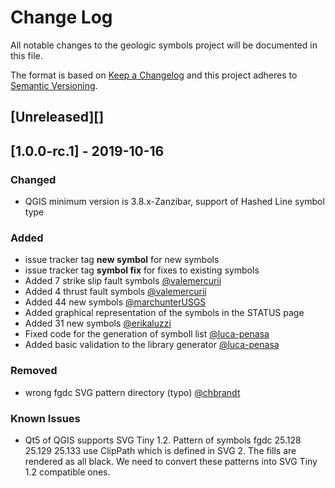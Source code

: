 # Change Log

All notable changes to the geologic symbols project will be documented in this file.

The format is based on [Keep a Changelog](http://keepachangelog.com/)
and this project adheres to [Semantic Versioning](http://semver.org/).

## [Unreleased][]


## [1.0.0-rc.1] - 2019-10-16

### Changed

- QGIS minimum version is 3.8.x-Zanzibar, support of Hashed Line symbol type

### Added

- issue tracker tag __new symbol__ for new symbols
- issue tracker tag __symbol fix__ for fixes to existing symbols 
- Added 7 strike slip fault symbols [@valemercurii](https://github.com/valemercurii)
- Added 4 thrust fault symbols [@valemercurii](https://github.com/valemercurii)
- Added 44 new symbols [@marchunterUSGS](https://github.com/marchunterUSGS)
- Added graphical representation of the symbols in the STATUS page
- Added 31 new symbols [@erikaluzzi](https://github.com/erikaluzzi)
- Fixed code for the generation of symboll list [@luca-penasa](https://github.com/luca-penasa)
- Added basic validation to the library generator [@luca-penasa](https://github.com/luca-penasa)

### Removed

- wrong fgdc SVG pattern directory (typo) [@chbrandt](https://github.com/chbrandt)

### Known Issues

- Qt5 of QGIS supports SVG Tiny 1.2. Pattern of symbols fgdc 25.128 25.129 25.133 use 
ClipPath which is defined in SVG 2.  The fills are rendered as all black.  We need to 
convert these patterns into SVG Tiny 1.2 compatible ones.
